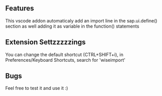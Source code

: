 ## Features

This vscode addon automaticaly add an import line in the sap.ui.define() section as well adding it as variable in the function() statements

## Extension Settzzzzzings

You can change the default shortcut (CTRL+SHIFT+i), in Preferences/Keyboard Shortcuts, search for 'wiseimport'

## Bugs

Feel free to test it and use it :)
